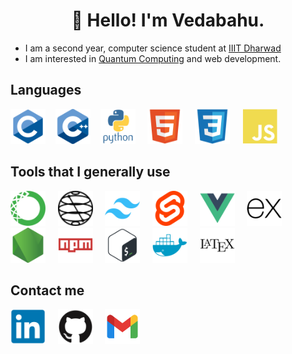 <h1 align="center">👋 Hello! I'm Vedabahu. </h1>
<!-- <h3 style="text-align: center;">I am a software engineer, studying at <a href="https://iiitdwd.ac.in/" alt="IIIT Dharwad" target="_blank">IIIT Dharwad</a></h3> -->
<!-- <hr /> -->

- I am a second year, computer science student at [IIIT Dharwad](https://iiitdwd.ac.in/)
- I am interested in [Quantum Computing](https://aws.amazon.com/what-is/quantum-computing/) and web development.

## Languages

<img height="56px" src="img/c.svg" />&nbsp;&nbsp;&nbsp;
<img height="56px" src="img/c++.svg" />&nbsp;&nbsp;&nbsp;
<img height="56px" src="img/python.svg" /> &nbsp;&nbsp;&nbsp;
<img height="56px" src="img/html.svg" /> &nbsp;&nbsp;&nbsp;
<img height="56px" src="img/css.svg" /> &nbsp;&nbsp;&nbsp;
<img height="56px" src="img/js.svg" /> &nbsp;&nbsp;&nbsp;

## Tools that I generally use

<img height="56px" src="img/anaconda.svg" /> &nbsp;&nbsp;&nbsp;
<img height="56px" src="img/qiskit.svg" /> &nbsp;&nbsp;&nbsp;
<img height="56px" src="img/tailwind.svg" /> &nbsp;&nbsp;&nbsp;
<img height="56px" src="img/svelte.svg" /> &nbsp;&nbsp;&nbsp;
<img height="56px" src="img/vue.svg" /> &nbsp;&nbsp;&nbsp;
<img height="56px" src="img/express.svg" /> &nbsp;&nbsp;&nbsp;
<img height="56px" src="img/node.svg" /> &nbsp;&nbsp;&nbsp;
<img height="56px" src="img/npm.svg" /> &nbsp;&nbsp;&nbsp;
<img height="56px" src="img/bash.svg" /> &nbsp;&nbsp;&nbsp;
<img height="56px" src="img/docker.svg" /> &nbsp;&nbsp;&nbsp;
<img height="56px" src="img/latex.svg" /> &nbsp;&nbsp;&nbsp;

## Contact me

<a href="https://www.linkedin.com/in/vedabahu/" target="_blank"><img height="56px" src="img/linkedin.svg"/></a> &nbsp;&nbsp;&nbsp;
<a href="https://github.com/vedabahu/" target="_blank"><img height="56px" src="img/github.svg"/></a> &nbsp;&nbsp;&nbsp;
<a href="mailto:23bcs112@iiitdwd.ac.in" target="_blank"><img height="56px" src="img/gmail.svg"/></a> &nbsp;&nbsp;&nbsp;
